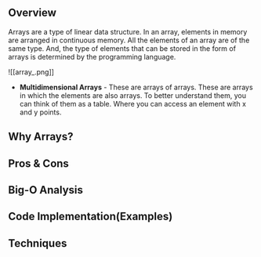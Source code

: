 ## Overview
Arrays are a type of linear data structure. In an array, elements in memory are arranged in continuous memory. All the elements of an array are of the same type. And, the type of elements that can be stored in the form of arrays is determined by the programming language.

![[array_.png]]
- **Multidimensional Arrays** - These are arrays of arrays. These are arrays in which the elements are also arrays. To better understand them, you can think of them as a table. Where you can access an element with x and y points. 

## Why Arrays?

## Pros & Cons

## Big-O Analysis

## Code Implementation(Examples)

## Techniques